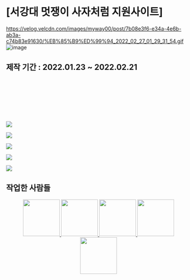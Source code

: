 # [서강대 멋쟁이 사자처럼 지원사이트]
https://velog.velcdn.com/images/myway00/post/7b08e3f6-e34a-4e6b-ab3a-c74b83e91630/%EB%85%B9%ED%99%94_2022_02_27_01_29_31_54.gif
![image](https://user-images.githubusercontent.com/76711238/177089338-40a79c25-c409-47f5-9ac9-0ab1207b94ab.png)



## 제작 기간 : 2022.01.23 ~ 2022.02.21
<br>
<br><br><br><br><br>

![](https://images.velog.io/images/myway00/post/f2d2b39d-fcf7-4071-b86e-9841e4f8f7a1/%EB%85%B9%ED%99%94_2022_02_27_01_29_31_54.gif)

![](https://images.velog.io/images/myway00/post/cbe43a1b-2c70-4890-99c4-39309df315c2/%EB%85%B9%ED%99%94_2022_02_27_01_14_38_415.gif)

![](https://images.velog.io/images/myway00/post/3e4e9651-4406-468e-94a6-f64a020507f4/image.png)

![](https://images.velog.io/images/myway00/post/9826ceed-fb5d-476e-8e3b-b9bed32842c5/%EB%85%B9%ED%99%94_2022_02_27_16_00_54_796.gif)

![](https://images.velog.io/images/myway00/post/9ec7ea36-21c4-4682-bd04-37dc1b87b3fb/%EB%85%B9%ED%99%94_2022_02_27_15_58_58_460.gif)

## 작업한 사람들

<div align="center">
 
   <a href="https://github.com/chans97">
  <img src="https://github.com/chans97.png" width="100">
</a>
  
 
<a href="https://github.com/myway00">
  <img src="https://github.com/myway00.png" width="100">
</a>
  

 <a href="https://github.com/summerlunaa">
  <img src="https://github.com/summerlunaa.png" width="100">
</a>
  
 <a href="https://github.com/gilgor2">
  <img src="https://github.com/gilgor2.png" width="100">
</a>
  
 <a href="https://github.com/SBleeyouk">
  <img src="https://github.com/SBleeyouk.png" width="100">
</a>

  
